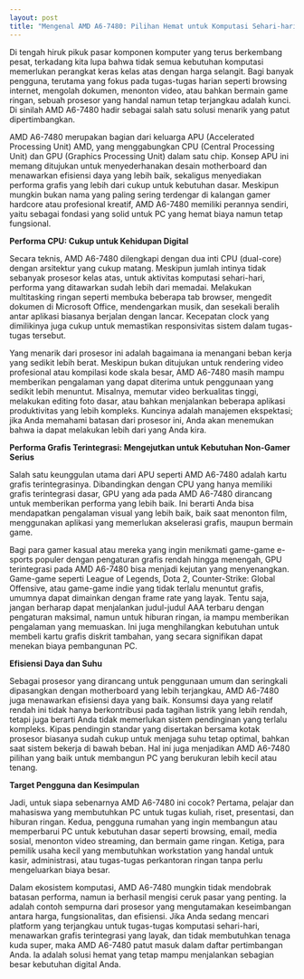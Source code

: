 ```yaml
---
layout: post
title: "Mengenal AMD A6-7480: Pilihan Hemat untuk Komputasi Sehari-hari"
---
```


Di tengah hiruk pikuk pasar komponen komputer yang terus berkembang pesat, terkadang kita lupa bahwa tidak semua kebutuhan komputasi memerlukan perangkat keras kelas atas dengan harga selangit. Bagi banyak pengguna, terutama yang fokus pada tugas-tugas harian seperti browsing internet, mengolah dokumen, menonton video, atau bahkan bermain game ringan, sebuah prosesor yang handal namun tetap terjangkau adalah kunci. Di sinilah AMD A6-7480 hadir sebagai salah satu solusi menarik yang patut dipertimbangkan.

AMD A6-7480 merupakan bagian dari keluarga APU (Accelerated Processing Unit) AMD, yang menggabungkan CPU (Central Processing Unit) dan GPU (Graphics Processing Unit) dalam satu chip. Konsep APU ini memang ditujukan untuk menyederhanakan desain motherboard dan menawarkan efisiensi daya yang lebih baik, sekaligus menyediakan performa grafis yang lebih dari cukup untuk kebutuhan dasar. Meskipun mungkin bukan nama yang paling sering terdengar di kalangan gamer hardcore atau profesional kreatif, AMD A6-7480 memiliki perannya sendiri, yaitu sebagai fondasi yang solid untuk PC yang hemat biaya namun tetap fungsional.

**Performa CPU: Cukup untuk Kehidupan Digital**

Secara teknis, AMD A6-7480 dilengkapi dengan dua inti CPU (dual-core) dengan arsitektur yang cukup matang. Meskipun jumlah intinya tidak sebanyak prosesor kelas atas, untuk aktivitas komputasi sehari-hari, performa yang ditawarkan sudah lebih dari memadai. Melakukan multitasking ringan seperti membuka beberapa tab browser, mengedit dokumen di Microsoft Office, mendengarkan musik, dan sesekali beralih antar aplikasi biasanya berjalan dengan lancar. Kecepatan clock yang dimilikinya juga cukup untuk memastikan responsivitas sistem dalam tugas-tugas tersebut.

Yang menarik dari prosesor ini adalah bagaimana ia menangani beban kerja yang sedikit lebih berat. Meskipun bukan ditujukan untuk rendering video profesional atau kompilasi kode skala besar, AMD A6-7480 masih mampu memberikan pengalaman yang dapat diterima untuk penggunaan yang sedikit lebih menuntut. Misalnya, memutar video berkualitas tinggi, melakukan editing foto dasar, atau bahkan menjalankan beberapa aplikasi produktivitas yang lebih kompleks. Kuncinya adalah manajemen ekspektasi; jika Anda memahami batasan dari prosesor ini, Anda akan menemukan bahwa ia dapat melakukan lebih dari yang Anda kira.

**Performa Grafis Terintegrasi: Mengejutkan untuk Kebutuhan Non-Gamer Serius**

Salah satu keunggulan utama dari APU seperti AMD A6-7480 adalah kartu grafis terintegrasinya. Dibandingkan dengan CPU yang hanya memiliki grafis terintegrasi dasar, GPU yang ada pada AMD A6-7480 dirancang untuk memberikan performa yang lebih baik. Ini berarti Anda bisa mendapatkan pengalaman visual yang lebih baik, baik saat menonton film, menggunakan aplikasi yang memerlukan akselerasi grafis, maupun bermain game.

Bagi para gamer kasual atau mereka yang ingin menikmati game-game e-sports populer dengan pengaturan grafis rendah hingga menengah, GPU terintegrasi pada AMD A6-7480 bisa menjadi kejutan yang menyenangkan. Game-game seperti League of Legends, Dota 2, Counter-Strike: Global Offensive, atau game-game indie yang tidak terlalu menuntut grafis, umumnya dapat dimainkan dengan frame rate yang layak. Tentu saja, jangan berharap dapat menjalankan judul-judul AAA terbaru dengan pengaturan maksimal, namun untuk hiburan ringan, ia mampu memberikan pengalaman yang memuaskan. Ini juga menghilangkan kebutuhan untuk membeli kartu grafis diskrit tambahan, yang secara signifikan dapat menekan biaya pembangunan PC.

**Efisiensi Daya dan Suhu**

Sebagai prosesor yang dirancang untuk penggunaan umum dan seringkali dipasangkan dengan motherboard yang lebih terjangkau, AMD A6-7480 juga menawarkan efisiensi daya yang baik. Konsumsi daya yang relatif rendah ini tidak hanya berkontribusi pada tagihan listrik yang lebih rendah, tetapi juga berarti Anda tidak memerlukan sistem pendinginan yang terlalu kompleks. Kipas pendingin standar yang disertakan bersama kotak prosesor biasanya sudah cukup untuk menjaga suhu tetap optimal, bahkan saat sistem bekerja di bawah beban. Hal ini juga menjadikan AMD A6-7480 pilihan yang baik untuk membangun PC yang berukuran lebih kecil atau tenang.

**Target Pengguna dan Kesimpulan**

Jadi, untuk siapa sebenarnya AMD A6-7480 ini cocok? Pertama, pelajar dan mahasiswa yang membutuhkan PC untuk tugas kuliah, riset, presentasi, dan hiburan ringan. Kedua, pengguna rumahan yang ingin membangun atau memperbarui PC untuk kebutuhan dasar seperti browsing, email, media sosial, menonton video streaming, dan bermain game ringan. Ketiga, para pemilik usaha kecil yang membutuhkan workstation yang handal untuk kasir, administrasi, atau tugas-tugas perkantoran ringan tanpa perlu mengeluarkan biaya besar.

Dalam ekosistem komputasi, AMD A6-7480 mungkin tidak mendobrak batasan performa, namun ia berhasil mengisi ceruk pasar yang penting. Ia adalah contoh sempurna dari prosesor yang mengutamakan keseimbangan antara harga, fungsionalitas, dan efisiensi. Jika Anda sedang mencari platform yang terjangkau untuk tugas-tugas komputasi sehari-hari, menawarkan grafis terintegrasi yang layak, dan tidak membutuhkan tenaga kuda super, maka AMD A6-7480 patut masuk dalam daftar pertimbangan Anda. Ia adalah solusi hemat yang tetap mampu menjalankan sebagian besar kebutuhan digital Anda.
